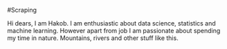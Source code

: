 #Scraping

Hi dears,
I am Hakob. I am enthusiastic about data science, statistics and machine learning. However apart from job I am passionate about spending my time in nature. Mountains, rivers and other stuff like this.
